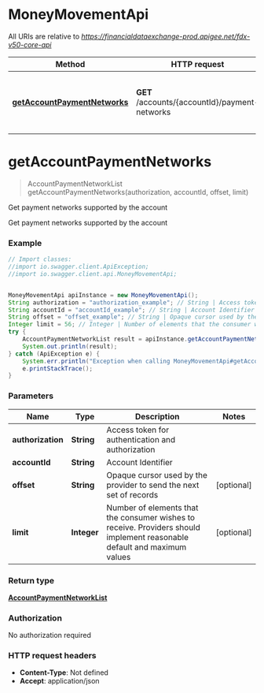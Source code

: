 # MoneyMovementApi

All URIs are relative to *https://financialdataexchange-prod.apigee.net/fdx-v50-core-api*

Method | HTTP request | Description
------------- | ------------- | -------------
[**getAccountPaymentNetworks**](MoneyMovementApi.md#getAccountPaymentNetworks) | **GET** /accounts/{accountId}/payment-networks | Get payment networks supported by the account

<a name="getAccountPaymentNetworks"></a>
# **getAccountPaymentNetworks**
> AccountPaymentNetworkList getAccountPaymentNetworks(authorization, accountId, offset, limit)

Get payment networks supported by the account

Get payment networks supported by the account

### Example
```java
// Import classes:
//import io.swagger.client.ApiException;
//import io.swagger.client.api.MoneyMovementApi;


MoneyMovementApi apiInstance = new MoneyMovementApi();
String authorization = "authorization_example"; // String | Access token for authentication and authorization
String accountId = "accountId_example"; // String | Account Identifier
String offset = "offset_example"; // String | Opaque cursor used by the provider to send the next set of records
Integer limit = 56; // Integer | Number of elements that the consumer wishes to receive. Providers should implement reasonable default and maximum values
try {
    AccountPaymentNetworkList result = apiInstance.getAccountPaymentNetworks(authorization, accountId, offset, limit);
    System.out.println(result);
} catch (ApiException e) {
    System.err.println("Exception when calling MoneyMovementApi#getAccountPaymentNetworks");
    e.printStackTrace();
}
```

### Parameters

Name | Type | Description  | Notes
------------- | ------------- | ------------- | -------------
 **authorization** | **String**| Access token for authentication and authorization |
 **accountId** | **String**| Account Identifier |
 **offset** | **String**| Opaque cursor used by the provider to send the next set of records | [optional]
 **limit** | **Integer**| Number of elements that the consumer wishes to receive. Providers should implement reasonable default and maximum values | [optional]

### Return type

[**AccountPaymentNetworkList**](AccountPaymentNetworkList.md)

### Authorization

No authorization required

### HTTP request headers

 - **Content-Type**: Not defined
 - **Accept**: application/json

